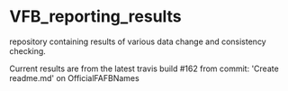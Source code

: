 # VFB_reporting_results
repository containing results of various data change and consistency checking.

 Current results are from the latest travis build #162 from commit: 'Create readme.md' on OfficialFAFBNames
